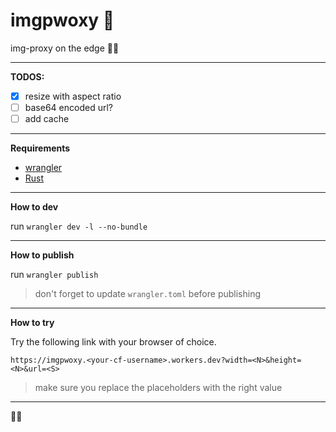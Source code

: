 # imgpwoxy 🚀

img-proxy on the edge 🤣🙈

---
 
 **TODOS:**
 
 - [x] resize with aspect ratio
 - [ ] base64 encoded url?
 - [ ] add cache
 
---

**Requirements**

- [wrangler](https://developers.cloudflare.com/workers/wrangler/install-and-update/)
- [Rust](https://www.rust-lang.org/tools/install)

---

**How to dev**

run `wrangler dev -l --no-bundle`

---

**How to publish**

run `wrangler publish`

> don't forget to update `wrangler.toml` before publishing

---

**How to try**

Try the following link with your browser of choice.

`https://imgpwoxy.<your-cf-username>.workers.dev?width=<N>&height=<N>&url=<S>`

> make sure you replace the placeholders with the right value

---

🖖🤓